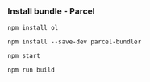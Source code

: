 
### Install bundle - Parcel

```
npm install ol

npm install --save-dev parcel-bundler

npm start

npm run build
```